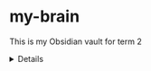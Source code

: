 # my-brain
This is my Obsidian vault for term 2

<details>
testing collapse
`testing inline` code
</details>